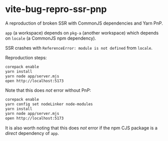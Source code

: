 # vite-bug-repro-ssr-pnp

A reproduction of broken SSR with CommonJS dependencies and Yarn PnP.

`app` (a workspace) depends on `pkg-a` (another workspace) which depends on `locale` (a CommonJS npm dependency).

SSR crashes with `ReferenceError: module is not defined` from `locale`.

Reproduction steps:
```bash
corepack enable
yarn install
yarn node app/server.mjs
open http://localhost:5173
```

Note that this does *not* error without PnP:
```bash
corepack enable
yarn config set nodeLinker node-modules
yarn install
yarn node app/server.mjs
open http://localhost:5173
```

It is also worth noting that this does *not* error if the npm CJS package is a *direct* dependency of `app`.
